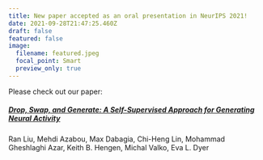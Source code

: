 ```yaml
---
title: New paper accepted as an oral presentation in NeurIPS 2021!
date: 2021-09-28T21:47:25.460Z
draft: false
featured: false
image:
  filename: featured.jpeg
  focal_point: Smart
  preview_only: true
---
```



Please check out our paper:

##### **[Drop, Swap, and Generate: A Self-Supervised Approach for Generating Neural Activity](https://www.biorxiv.org/content/10.1101/2021.07.21.453285v1)**

Ran Liu, Mehdi Azabou, Max Dabagia, Chi-Heng Lin, Mohammad Gheshlaghi Azar, Keith B. Hengen, Michal Valko, Eva L. Dyer